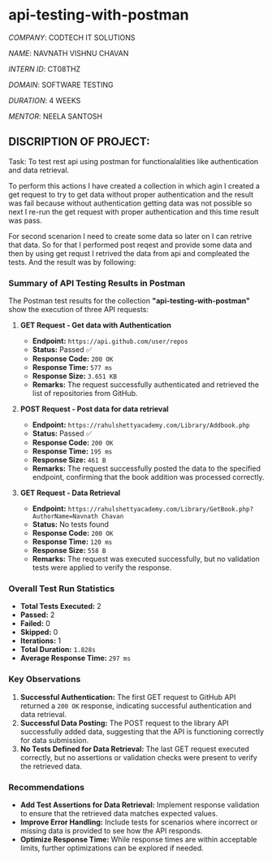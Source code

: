 # api-testing-with-postman

*COMPANY*: CODTECH IT SOLUTIONS

*NAME*: NAVNATH VISHNU CHAVAN

*INTERN ID*: CT08THZ

*DOMAIN*: SOFTWARE TESTING

*DURATION*: 4 WEEKS

*MENTOR*: NEELA SANTOSH

## DISCRIPTION OF PROJECT:

Task: To test rest api using postman for functionalalities like authentication and data retrieval.

To perform this actions I have created a collection in which agin I created a get request to try to get data without proper authentication and the result was fail because 
without authentication getting data was not possible so next I re-run the get request with proper authentication and this time result was pass.

For second scenarion I need to create some data so later on I can retrive that data. So for that I performed post reqest and provide some data 
and then by using get requst I retrived the data from api and compleated the tests. And the result was by following:

### **Summary of API Testing Results in Postman**

The Postman test results for the collection **"api-testing-with-postman"** show the execution of three API requests:  

1. **GET Request - Get data with Authentication**  
   - **Endpoint:** `https://api.github.com/user/repos`  
   - **Status:** Passed ✅  
   - **Response Code:** `200 OK`  
   - **Response Time:** `577 ms`  
   - **Response Size:** `3.651 KB`  
   - **Remarks:** The request successfully authenticated and retrieved the list of repositories from GitHub.

2. **POST Request - Post data for data retrieval**  
   - **Endpoint:** `https://rahulshettyacademy.com/Library/Addbook.php`  
   - **Status:** Passed ✅  
   - **Response Code:** `200 OK`  
   - **Response Time:** `195 ms`  
   - **Response Size:** `461 B`  
   - **Remarks:** The request successfully posted the data to the specified endpoint, confirming that the book addition was processed correctly.

3. **GET Request - Data Retrieval**  
   - **Endpoint:** `https://rahulshettyacademy.com/Library/GetBook.php?AuthorName=Navnath Chavan`  
   - **Status:** No tests found  
   - **Response Code:** `200 OK`  
   - **Response Time:** `120 ms`  
   - **Response Size:** `558 B`  
   - **Remarks:** The request was executed successfully, but no validation tests were applied to verify the response.

### **Overall Test Run Statistics**
- **Total Tests Executed:** 2  
- **Passed:** 2  
- **Failed:** 0  
- **Skipped:** 0  
- **Iterations:** 1  
- **Total Duration:** `1.828s`  
- **Average Response Time:** `297 ms`  

### **Key Observations**
1. **Successful Authentication:** The first GET request to GitHub API returned a `200 OK` response, indicating successful authentication and data retrieval.  
2. **Successful Data Posting:** The POST request to the library API successfully added data, suggesting that the API is functioning correctly for data submission.  
3. **No Tests Defined for Data Retrieval:** The last GET request executed correctly, but no assertions or validation checks were present to verify the retrieved data.  

### **Recommendations**
- **Add Test Assertions for Data Retrieval:** Implement response validation to ensure that the retrieved data matches expected values.  
- **Improve Error Handling:** Include tests for scenarios where incorrect or missing data is provided to see how the API responds.  
- **Optimize Response Time:** While response times are within acceptable limits, further optimizations can be explored if needed.  

